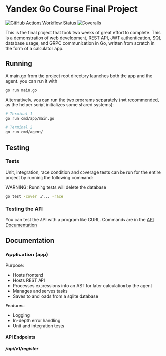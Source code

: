 # Yandex Go Course Final Project

[![GitHub Actions Workflow Status](https://img.shields.io/github/actions/workflow/status/Leo-MathGuy/YandexLMS_Final/go.yml?label=tests)](https://github.com/Leo-MathGuy/YandexLMS_Final/actions/workflows/go.yml)
![Coveralls](https://img.shields.io/coverallsCoverage/github/Leo-MathGuy/YandexLMS_Final)


This is the final project that took two weeks of great effort to complete.
This is a demonstration of web development, REST API, JWT authentication, SQL database usage, and GRPC communication in Go,
written from scratch in the form of a calculator app.

## Running

A main.go from the project root directory launches both the app and the agent. you can run it with

```bash
go run main.go
```

Alternatively, you can run the two programs separately (not recommended, as the helper script initializes some shared systems):

```bash
# Terminal 1
go run cmd/app/main.go

# Terminal 2
go run cmd/agent/
```

## Testing

### Tests

Unit, integration, race condition and coverage tests can be run for the entire project by running the following command:

WARNING: Running tests will delete the database

```bash
go test -cover ./... -race
```

### Testing the API

You can test the API with a program like CURL. Commands are in the [API Documentation](#api-endpoints)

## Documentation

### Application (app)

Purpose:

* Hosts frontend
* Hosts REST API
* Processes expressions into an AST for later calculation by the agent
* Manages and serves tasks
* Saves to and loads from a sqlite database

Features:

* Logging
* In-depth error handling
* Unit and integration tests

#### API Endpoints

##### /api/v1/register
